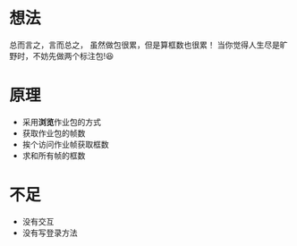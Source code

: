 # 想法 
总而言之，言而总之，
虽然做包很累，但是算框数也很累！
当你觉得人生尽是旷野时，不妨先做两个标注包!:satisfied:

# 原理 
- 采用**浏览**作业包的方式 
- 获取作业包的帧数
- 挨个访问作业帧获取框数
- 求和所有帧的框数

# 不足
- 没有交互
- 没有写登录方法